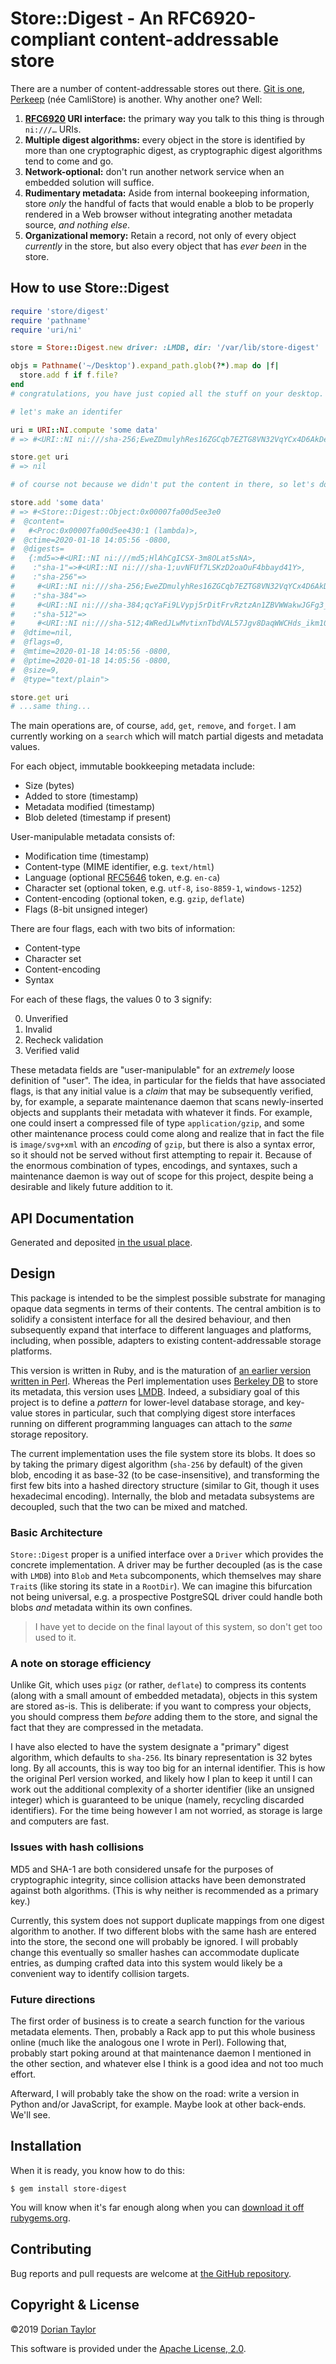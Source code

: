 # Store::Digest - An RFC6920-compliant content-addressable store

There are a number of content-addressable stores out there. [Git is
one](https://git-scm.com/book/en/v2/Git-Internals-Git-Objects),
[Perkeep](https://perkeep.org/) (née CamliStore) is another. Why
another one? Well:

1. **[RFC6920](https://tools.ietf.org/html/rfc6920) URI interface:** the
   primary way you talk to this thing is through `ni:///…` URIs.
2. **Multiple digest algorithms:** every object in the store is
  identified by more than one cryptographic digest, as cryptographic
  digest algorithms tend to come and go.
3. **Network-optional:** don't run another network service when an
   embedded solution will suffice.
4. **Rudimentary metadata:** Aside from internal bookeeping
   information, store _only_ the handful of facts that would enable a
   blob to be properly rendered in a Web browser without integrating
   another metadata source, _and nothing else_.
5. **Organizational memory:** Retain a record, not only of every
   object _currently_ in the store, but also every object that has
   _ever been_ in the store.

## How to use Store::Digest

```ruby
require 'store/digest'
require 'pathname'
require 'uri/ni'

store = Store::Digest.new driver: :LMDB, dir: '/var/lib/store-digest'

objs = Pathname('~/Desktop').expand_path.glob(?*).map do |f|
  store.add f if f.file?
end
# congratulations, you have just copied all the stuff on your desktop.

# let's make an identifer

uri = URI::NI.compute 'some data'
# => #<URI::NI ni:///sha-256;EweZDmulyhRes16ZGCqb7EZTG8VN32VqYCx4D6AkDe4>

store.get uri
# => nil

# of course not because we didn't put the content in there, so let's do that:

store.add 'some data'
# => #<Store::Digest::Object:0x00007fa00d5ee3e0
#  @content=
#   #<Proc:0x00007fa00d5ee430:1 (lambda)>,
#  @ctime=2020-01-18 14:05:56 -0800,
#  @digests=
#   {:md5=>#<URI::NI ni:///md5;HlAhCgICSX-3m8OLat5sNA>,
#    :"sha-1"=>#<URI::NI ni:///sha-1;uvNFUf7LSKzD2oaOuF4bbayd41Y>,
#    :"sha-256"=>
#     #<URI::NI ni:///sha-256;EweZDmulyhRes16ZGCqb7EZTG8VN32VqYCx4D6AkDe4>,
#    :"sha-384"=>
#     #<URI::NI ni:///sha-384;qcYaFi9LVypj5rDitFrvRztzAn1ZBVWWakwJGFg3_3KhAZHBNuw_RhTXkU0dqCPw>,
#    :"sha-512"=>
#     #<URI::NI ni:///sha-512;4WRedJLwMvtixnTbdVAL57Jgv8DaqWWCHds_ikm10zeI7j8EZ0TiuVr7XD2PJQDFScqJ15_GiQiF0o4FUAdCTw>},
#  @dtime=nil,
#  @flags=0,
#  @mtime=2020-01-18 14:05:56 -0800,
#  @ptime=2020-01-18 14:05:56 -0800,
#  @size=9,
#  @type="text/plain">

store.get uri
# ...same thing...
```

The main operations are, of course, `add`, `get`, `remove`, and
`forget`. I am currently working on a `search` which will match
partial digests and metadata values.

For each object, immutable bookkeeping metadata include:

* Size (bytes)
* Added to store (timestamp)
* Metadata modified (timestamp)
* Blob deleted (timestamp if present)

User-manipulable metadata consists of:

* Modification time (timestamp)
* Content-type (MIME identifier, e.g. `text/html`)
* Language (optional [RFC5646](https://tools.ietf.org/html/rfc5646)
  token, e.g. `en-ca`)
* Character set (optional token, e.g. `utf-8`, `iso-8859-1`, `windows-1252`)
* Content-encoding (optional token, e.g. `gzip`, `deflate`)
* Flags (8-bit unsigned integer)

There are four flags, each with two bits of information:

* Content-type
* Character set
* Content-encoding
* Syntax

For each of these flags, the values 0 to 3 signify:

0. Unverified
1. Invalid
2. Recheck validation
3. Verified valid

These metadata fields are "user-manipulable" for an _extremely_ loose
definition of "user". The idea, in particular for the fields that have
associated flags, is that any initial value is a _claim_ that may be
subsequently verified, by, for example, a separate maintenance daemon
that scans newly-inserted objects and supplants their metadata with
whatever it finds. For example, one could insert a compressed file of
type `application/gzip`, and some other maintenance process could
come along and realize that in fact the file is `image/svg+xml` with
an _encoding_ of `gzip`, but there is also a syntax error, so it
should not be served without first attempting to repair it. Because of
the enormous combination of types, encodings, and syntaxes, such a
maintenance daemon is way out of scope for this project, despite being
a desirable and likely future addition to it.

## API Documentation

Generated and deposited [in the usual
place](https://www.rubydoc.info/github/doriantaylor/rb-store-digest/master).

## Design

This package is intended to be the simplest possible substrate for
managing opaque data segments in terms of their contents. The central
ambition is to solidify a consistent interface for all the desired
behaviour, and then subsequently expand that interface to different
languages and platforms, including, when possible, adapters to
existing content-addressable storage platforms.

This version is written in Ruby, and is the maturation of [an earlier
version written in Perl](https://metacpan.org/pod/Store::Digest).
Whereas the Perl implementation uses [Berkeley
DB](https://www.oracle.com/database/berkeley-db/) to store its
metadata, this version uses [LMDB](https://symas.com/lmdb/). Indeed, a
subsidiary goal of this project is to define a _pattern_ for
lower-level database storage, and key-value stores in particular, such
that complying digest store interfaces running on different
programming languages can attach to the _same_ storage repository.

The current implementation uses the file system store its blobs. It
does so by taking the primary digest algorithm (`sha-256` by default)
of the given blob, encoding it as base-32 (to be case-insensitive),
and transforming the first few bits into a hashed directory structure
(similar to Git, though it uses hexadecimal encoding). Internally, the
blob and metadata subsystems are decoupled, such that the two can be
mixed and matched.

### Basic Architecture

`Store::Digest` proper is a unified interface over a `Driver` which
provides the concrete implementation. A driver may be further
decoupled (as is the case with `LMDB`) into `Blob` and `Meta`
subcomponents, which themselves may share `Trait`s (like storing its
state in a `RootDir`). We can imagine this bifurcation not being
universal, e.g. a prospective PostgreSQL driver could handle both
blobs _and_ metadata within its own confines.

> I have yet to decide on the final layout of this system, so don't
> get too used to it.

### A note on storage efficiency

Unlike Git, which uses `pigz` (or rather, `deflate`) to compress its
contents (along with a small amount of embedded metadata), objects in
this system are stored as-is. This is deliberate: if you want to
compress your objects, you should compress them _before_ adding them
to the store, and signal the fact that they are compressed in the
metadata.

I have also elected to have the system designate a "primary" digest
algorithm, which defaults to `sha-256`. Its binary representation is
32 bytes long. By all accounts, this is way too big for an internal
identifier. This is how the original Perl version worked, and likely
how I plan to keep it until I can work out the additional complexity
of a shorter identifier (like an unsigned integer) which is guaranteed
to be unique (namely, recycling discarded identifiers). For the time
being however I am not worried, as storage is large and computers are
fast.

### Issues with hash collisions

MD5 and SHA-1 are both considered unsafe for the purposes of
cryptographic integrity, since collision attacks have been
demonstrated against both algorithms. (This is why neither is
recommended as a primary key.)

Currently, this system does not support duplicate mappings from one
digest algorithm to another. If two different blobs with the same hash
are entered into the store, the second one will probably be ignored. I
will probably change this eventually so smaller hashes can accommodate
duplicate entries, as dumping crafted data into this system would
likely be a convenient way to identify collision targets.

### Future directions

The first order of business is to create a search function for the
various metadata elements. Then, probably a Rack app to put this whole
business online (much like the analogous one I wrote in Perl).
Following that, probably start poking around at that maintenance
daemon I mentioned in the other section, and whatever else I think is
a good idea and not too much effort.

Afterward, I will probably take the show on the road: write a version
in Python and/or JavaScript, for example. Maybe look at other
back-ends. We'll see.

## Installation

When it is ready, you know how to do this:

    $ gem install store-digest

You will know when it's far enough along when you can [download it off
rubygems.org](https://rubygems.org/gems/store-digest).

## Contributing

Bug reports and pull requests are welcome at
[the GitHub repository](https://github.com/doriantaylor/rb-store-digest/issues).

## Copyright & License

©2019 [Dorian Taylor](https://doriantaylor.com/)

This software is provided under
the [Apache License, 2.0](https://www.apache.org/licenses/LICENSE-2.0).
